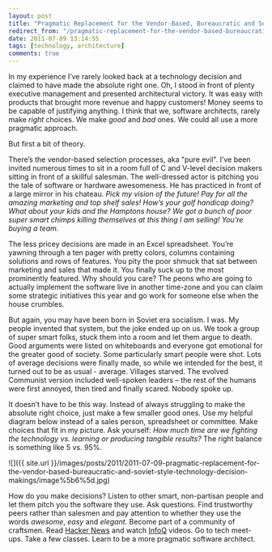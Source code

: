 ```yaml
---
layout: post
title: "Pragmatic Replacement for the Vendor-Based, Bureaucratic and Soviet Style Technology Decision Makings"
redirect_from: "/pragmatic-replacement-for-the-vendor-based-bureaucratic-and-soviet-style-technology-decision-makings"
date: 2011-07-09 13:14:55
tags: [technology, architecture]
comments: true
---
```

In my experience I’ve rarely looked back at a technology decision and claimed to have made the absolute right one. Oh, I stood in front of plenty executive management and presented architectural victory. It was easy with products that brought more revenue and happy customers! Money seems to be capable of justifying anything. I think that we, software architects, rarely make _right_ choices. We make _good_ and _bad_ ones. We could all use a more pragmatic approach.

But first a bit of theory.

There’s the vendor-based selection processes, aka "pure evil". I’ve been invited numerous times to sit in a room full of C and V-level decision makers sitting in front of a skillful salesman. The well-dressed actor is pitching you the tale of software or hardware awesomeness. He has practiced in front of a large mirror in his chateau. _Pick my vision of the future! Pay for all the amazing marketing and top shelf sales! How’s your golf handicap doing? What about your kids and the Hamptons house? We got a bunch of poor super smart chimps killing themselves at this thing I am selling! You’re buying a team._

The less pricey decisions are made in an Excel spreadsheet. You’re yawning through a ten pager with pretty colors, columns containing solutions and rows of features. You pity the poor shmuck that sat between marketing and sales that made it. You finally suck up to the most prominently featured. Why should you care? The peons who are going to actually implement the software live in another time-zone and you can claim some strategic initiatives this year and go work for someone else when the house crumbles.

But again, you may have been born in Soviet era socialism. I was. My people invented that system, but the joke ended up on us. We took a group of super smart folks, stuck them into a room and let them argue to death. Good arguments were listed on whiteboards and everyone got emotional for the greater good of society. Some particularly smart people were shot. Lots of average decisions were finally made, so while we intended for the best, it turned out to be as usual - average. Villages starved. The evolved Communist version included well-spoken leaders – the rest of the humans were first annoyed, then tired and finally scared. Nobody spoke up.

It doesn’t have to be this way. Instead of always struggling to make the absolute right choice, just make a few smaller good ones. Use my helpful diagram below instead of a sales person, spreadsheet or committee. Make choices that fit in my picture. Ask yourself: _How much time are we fighting the technology vs. learning or producing tangible results?_ The right balance is something like 5 vs. 95%.

![]({{ site.url }}/images/posts/2011/2011-07-09-pragmatic-replacement-for-the-vendor-based-bureaucratic-and-soviet-style-technology-decision-makings/image%5b6%5d.jpg)

How do you make decisions? Listen to other smart, non-partisan people and let them pitch you the software they use. Ask questions. Find trustworthy peers rather than salesmen and pay attention to whether they use the words _awesome_, _easy_ and _elegant_. Become part of a community of craftsmen. Read [Hacker News](http://news.ycombinator.com) and watch [InfoQ](http://infoq.com) videos. Go to tech meet-ups. Take a few classes. Learn to be a more pragmatic software architect.

